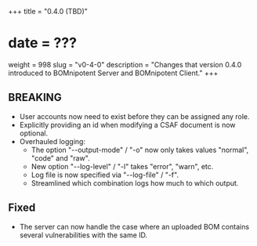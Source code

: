 +++
title = "0.4.0 (TBD)"
# date = ???
weight = 998
slug = "v0-4-0"
description = "Changes that version 0.4.0 introduced to BOMnipotent Server and BOMnipotent Client."
+++

## BREAKING
- User accounts now need to exist before they can be assigned any role.
- Explicitly providing an id when modifying a CSAF document is now optional.
- Overhauled logging:
  - The option "--output-mode" / "-o" now only takes values "normal", "code" and "raw".
  - New option "--log-level" / "-l" takes "error", "warn", etc.
  - Log file is now specified via "--log-file" / "-f".
  - Streamlined which combination logs how much to which output.

## Fixed
- The server can now handle the case where an uploaded BOM contains several vulnerabilities with the same ID.

